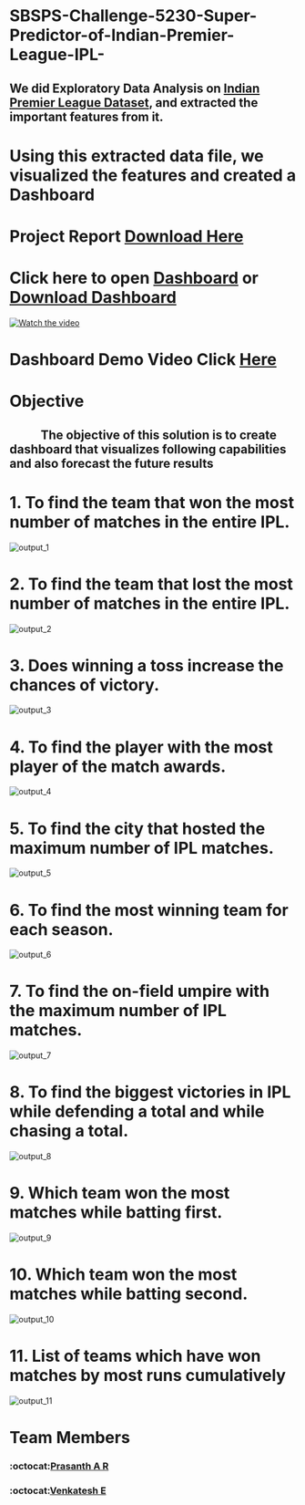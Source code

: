 # SBSPS-Challenge-5230-Super-Predictor-of-Indian-Premier-League-IPL-


## We did Exploratory Data Analysis on [Indian Premier League Dataset](https://github.com/smartinternz02/SBSPS-Challenge-5230-Super-Predictor-of-Indian-Premier-League-IPL-/blob/master/matches-DATASET.csv), and extracted the important features from it.

# Using this extracted data file, we visualized the features and created a Dashboard
# Project Report [Download Here](https://github.com/smartinternz02/SBSPS-Challenge-5230-Super-Predictor-of-Indian-Premier-League-IPL-/raw/master/Report.pdf)
# Click here to open [Dashboard](https://github.com/smartinternz02/SBSPS-Challenge-5230-Super-Predictor-of-Indian-Premier-League-IPL-/blob/master/Dashboard.pdf) or [Download Dashboard](https://github.com/smartinternz02/SBSPS-Challenge-5230-Super-Predictor-of-Indian-Premier-League-IPL-/raw/master/Dashboard.pdf) 


<!-- <object data="Dashboard.pdf" type="application/pdf">
    <embed src="https://github.com/smartinternz02/SBSPS-Challenge-5230-Super-Predictor-of-Indian-Premier-League-IPL-/Dashboard.pdf">
        <p style="font-size:25px;">Click here to <a href="https://github.com/smartinternz02/SBSPS-Challenge-5230-Super-Predictor-of-Indian-Premier-League-IPL-/raw/master/Dashboard.pdf">Download PDF</a>. </p>
    </embed>
</object> -->

<!-- https://drive.google.com/file/d/1XuPefzF9RePBK__5kADv1LM_mkC7sBAt/view?usp=sharing 1fGsW31LoHTwjjufiWmZYTuKTkY0TWLBw 
1ApGElz3Zc-Xu2U98qFbbxPQQjS1B48iA-->

[![Watch the video](https://drive.google.com/uc?export=view&id=1ApGElz3Zc-Xu2U98qFbbxPQQjS1B48iA)](https://www.youtube.com/watch?v=kTsoTImxmhc)


# Dashboard Demo Video Click [Here](https://www.youtube.com/watch?v=kTsoTImxmhc)


# Objective
## &nbsp;&nbsp;&nbsp;&nbsp;&nbsp;&nbsp;&nbsp;&nbsp;&nbsp;&nbsp; The objective of this solution is to create dashboard that visualizes following capabilities and also forecast the future results 
# 1. To find the team that won the most number of matches in the entire IPL. 
![output_1](images/task-01.png)
# 2. To find the team that lost the most number of matches in the entire IPL. 
![output_2](images/task-02.png)

# 3. Does winning a toss increase the chances of victory.
![output_3](images/task-03.png)

# 4. To find the player with the most player of the match awards. 
![output_4](images/task-04.png)

# 5. To find the city that hosted the maximum number of IPL matches. 
![output_5](images/task-05.png)

# 6. To find the most winning team for each season. 
![output_6](images/task-06.png)

# 7. To find the on-field umpire with the maximum number of IPL matches. 
![output_7](images/task-07.png)

# 8. To find the biggest victories in IPL while defending a total and while chasing a total. 
![output_8](images/task-08.png)

# 9. Which team won the most matches while batting first. 
![output_9](images/task-09.png)

# 10. Which team won the most matches while batting second. 
![output_10](images/task-10.png)

# 11. List of teams which have won matches by most runs cumulatively 
![output_11](images/task-11.png)

# Team Members
### :octocat:[Prasanth A R](https://github.com/ptech12)
### :octocat:[Venkatesh E](https://github.com/venkatesh-jacke)
